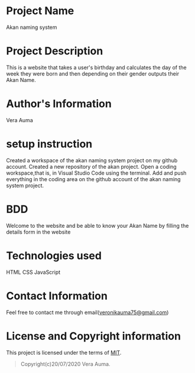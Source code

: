# Project Name
Akan naming system
# Project Description
This is a website that takes a user's birthday and calculates the day of the week they were born and then depending on their gender outputs their Akan Name. 
# Author's Information
Vera Auma
# setup instruction
Created a workspace of the akan naming system project on my github account.
Created a new repository of the akan project.
Open a coding workspace,that is, in Visual Studio Code using the terminal.
Add and push everything in the coding area on the github account of the akan naming system project.
# BDD
Welcome to the website and be able to know your Akan Name by filling the details form in the website
# Technologies used
HTML
CSS
JavaScript
# Contact Information
Feel free to contact me through email(veronikauma75@gmail.com)
# License and Copyright information
This project is licensed under the terms of [MIT](https://choosealicense.com/licenses/mit/).
>Copyright(c)20/07/2020 Vera Auma.